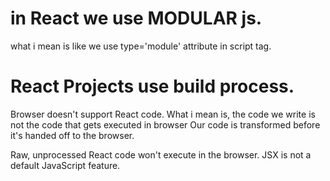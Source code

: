 # in React we use MODULAR js. 
what i mean is like we use type='module' attribute in script tag.
# React Projects use build process.
Browser doesn't support React code.
What i mean is, the code we write is not the code that gets executed in browser
Our code is transformed before it's handed off to the browser.


Raw, unprocessed React code won't execute in the browser. JSX is not a default JavaScript feature.

